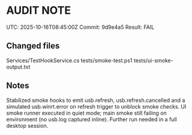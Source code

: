 # AUDIT NOTE
UTC: 2025-10-16T08:45:00Z
Commit: 9d9e4a5
Result: FAIL

## Changed files
Services/TestHookService.cs
tests/smoke-test.ps1
tests/ui-smoke-output.txt

## Notes
Stabilized smoke hooks to emit usb.refresh, usb.refresh.cancelled and a simulated usb.winrt.error on refresh trigger to unblock smoke checks. UI smoke runner executed in quiet mode; main smoke still failing on environment (no usb.log captured inline). Further run needed in a full desktop session.



